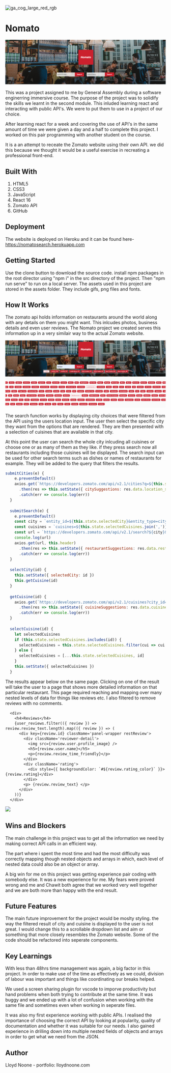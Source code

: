![ga_cog_large_red_rgb](https://cloud.githubusercontent.com/assets/40461/8183776/469f976e-1432-11e5-8199-6ac91363302b.png)

# Nomato

![image](https://github.com/lloydnoone/ga-restaurants-react/blob/master/Screenshot%202019-10-14%20at%2021.27.41.png?raw=true)

This was a project assigned to me by General Assembly during a software enginerring immersive course. The purpose of the project was to solidify the skills we learnt in the second module. This inluded learning react and interacting with public API's. We were to put them to use in a project of our choice. 

After learning react for a week and covering the use of API's in the same amount of time we were given a day and a half to complete this project. I worked on this pair programming with another student on the course.

It is a an attempt to receate the Zomato website using their own API. we did this because we thought it would be a useful exercise in recreating a professional front-end. 

## Built With

1. HTML5
2. CSS3
3. JavaScript
4. React 16
5. Zomato API
6. GitHub

## Deployment

The website is deployed on Heroku and it can be found here- https://nomatosearch.herokuapp.com

## Getting Started

Use the clone button to download the source code. install npm packages in the root director using "npm i" in the src directory of the project. Then "npm run serve" to run on a local server. The assets used in this project are stored in the assets folder. They include gifs, png files and fonts.

## How It Works

The zomato api holds information on restaurants around the world along with any details on them you might want. This inlcudes photos, business details and even user reviews. The Nomato project we created serves this information up in a very similair way to the actual Zomato website.

![](https://github.com/lloydnoone/ga-restaurants-react/blob/master/Screenshot%202019-10-14%20at%2021.38.44.png?raw=true)


The search function works by displaying city choices that were filtered from the API using the users location input. The user then select the specific city they want from the options that are rendered. They are then presented with a selection of cuisines that are available in that city. 

At this point the user can search the whole city inlcuding all cuisines or choose one or as many of them as they like. if they press search now all restaurants including those cuisines will be displayed. The search input can be used for other search terms such as dishes or names of restaurants for example. They will be added to the query that filters the results.



```javascript
submitCities(e) {
    e.preventDefault()
    axios.get(`https://developers.zomato.com/api/v2.1/cities?q=${this.state.searchCities}`, this.header)
      .then(res => this.setState({ citySuggestions: res.data.location_suggestions }))
      .catch(err => console.log(err))
  }

  submitSearch(e) {
    e.preventDefault()
    const city = `entity_id=${this.state.selectedCity}&entity_type=city`
    const cuisines = `cuisines=${this.state.selectedCuisines.join(',')}`
    const url = `https://developers.zomato.com/api/v2.1/search?${city}&q=${this.state.searchTerm}&${cuisines}`
    console.log(url)
    axios.get(url, this.header)
      .then(res => this.setState({ restaurantSuggestions: res.data.restaurants }))
      .catch(err => console.log(err))
  }

  selectCity(id) {
    this.setState({ selectedCity: id })
    this.getCuisine(id)
  }

  getCuisine(id) {
    axios.get(`https://developers.zomato.com/api/v2.1/cuisines?city_id=${id}`, this.header)
      .then(res => this.setState({ cuisineSuggestions: res.data.cuisines }))
      .catch(err => console.log(err))
  }

  selectCuisine(id) {
    let selectedCuisines
    if (this.state.selectedCuisines.includes(id)) {
      selectedCuisines = this.state.selectedCuisines.filter(cui => cui !== id)
    } else {
      selectedCuisines = [...this.state.selectedCuisines, id]
    }
    this.setState({ selectedCuisines })
  }
```

The results appear below on the same page. Clicking on one of the result will take the user to a page that shows more detailed information on that particular restaurant. This page required reaching and mapping over many nested levels of data for things like reviews etc. I also filtered to remove reviews with no comments.

```javascripts
  <div>
    <h4>Reviews</h4>
    {user_reviews.filter(({ review }) => review.review_text.length).map(({ review }) => (
      <div key={review.id} className='panel-wrapper restReview'>
        <div className='reviewer-detail'>
          <img src={review.user.profile_image} />
          <h5>{review.user.name}</h5>
          <p>{review.review_time_friendly}</p>
        </div>
        <div className='rating'>
          <div style={{ backgroundColor: `#${review.rating_color}` }}>{review.rating}</div>
        </div>
        <p> {review.review_text} </p>
      </div>
    ))}
  </div>
```

![](leveleditor.gif)

## Wins and Blockers

The main challenge in this project was to get all the information we need by making correct API calls in an efficient way. 

The part where i spent the most time and had the most difficulty was correctly mapping though nested objects and arrays in which, each level of nested data could also be an object or array.  

A big win for me on this project was getting experience pair coding with somebody else. It was a new experience for me. My fears were proved wrong and me and Chawit both agree that we worked very well together and we are both more than happy with the end result.

## Future Features

The main future improvement for the project would be moslty styling. the way the filtered result of city and cuisine is displayed to the user is not great. I would change this to a scrollable dropdown list and aim or something that more closely resembles the Zomato website. Some of the code should be refactored into seperate components.

## Key Learnings

With less than 48hrs time management was again, a big factor in this project. In order to make use of the time as effectively as we could, division of labour was important and things like coordinating our breaks helped. 

We used a screen sharing plugin for vscode to imporve productivity but hand problems when both trying to contribute at the same time. It was buggy and we ended up with a lot of confusion when working with the same file and sometimes even when working in seperate files. 

It was also my first experience working with public APIs. I realised the importance of choosing the correct API by looking at popularity, quality of documentation and whether it was suitable for our needs. I also gained experience in drilling down into multiple nested fields of objects and arrays in order to get what we need from the JSON.


## Author 

Lloyd Noone - portfolio: lloydnoone.com
